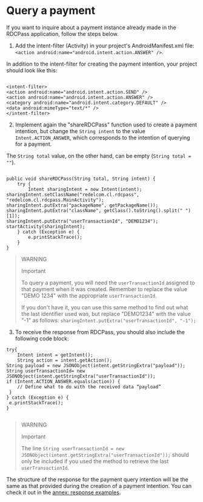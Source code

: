 # Query a payment

If you want to inquire about a payment instance already made in the RDCPass application, follow the steps below.

1. Add the intent-filter (Activity) in your project's AndroidManifest.xml file: `<action android:name="android.intent.action.ANSWER" />`.

In addition to the intent-filter for creating the payment intention, your project should look like this:

```android

<intent-filter> 
<action android:name="android.intent.action.SEND" /> 
<action android:name="android.intent.action.ANSWER" /> 
<category android:name="android.intent.category.DEFAULT" /> 
<data android:mimeType="text/*" /> 
</intent-filter>

```

2. Implement again the "shareRDCPass" function used to create a payment intention, but change the `String intent` to the value `Intent.ACTION_ANSWER`, which corresponds to the intention of querying for a payment. 

The `String total` value, on the other hand, can be empty (`String total = ""`).

```android

public void shareRDCPass(String total, String intent) { 
 	try { 
 		Intent sharingIntent = new Intent(intent); 
sharingIntent.setClassName("redelcom.cl.rdcpass", "redelcom.cl.rdcpass.MainActivity"); sharingIntent.putExtra("packageName", getPackageName()); 
sharingIntent.putExtra("className", getClass().toString().split(" ")[1]); 
sharingIntent.putExtra("userTransactionId", "DEMO1234"); 
startActivity(sharingIntent); 
 	} catch (Exception e) { 
 		e.printStackTrace(); 
 	} 
}

```

> WARNING 
> 
> Important 
>
> To query a payment, you will need the `userTransactionId` assigned to that payment when it was created. Remember to replace the value "DEMO 1234" with the appropriate `userTransactionId`.
>
> If you don't have it, you can use this same method to find out what the last identifier used was, but replace "DEMO1234" with the value "-1" as follows: `sharingIntent.putExtra("userTransactionId", "-1");`

3.  To receive the response from RDCPass, you should also include the following code block:


```android
try{ 
 	Intent intent = getIntent(); 
 	String action = intent.getAction(); 
String payload = new JSONObject(intent.getStringExtra("payload")); 
String userTransactionId= new JSONObject(intent.getStringExtra("userTransactionId")); 
if (Intent.ACTION_ANSWER.equals(action)) { 
 	// Define what to do with the received data “payload” 
 } 
} catch (Exception e) { 
 e.printStackTrace(); 
} 


```


> WARNING 
> 
> Important 
>
>  The line `String userTransactionId = new JSONObject(intent.getStringExtra("userTransactionId"));` should only be included if you used the method to retrieve the last `userTransactionId`.

The structure of the response for the payment query intention will be the same as that provided during the creation of a payment intention. You can check it out in the [annex: response examples](/developers/en/docs/redelcom/additional-content/response-examples).

